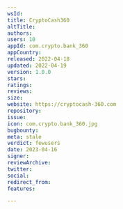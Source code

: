 ```yaml
---
wsId: 
title: CryptoCash360
altTitle: 
authors: 
users: 10
appId: com.crypto.bank_360
appCountry: 
released: 2022-04-18
updated: 2022-04-19
version: 1.0.0
stars: 
ratings: 
reviews: 
size: 
website: https://cryptocash-360.com
repository: 
issue: 
icon: com.crypto.bank_360.jpg
bugbounty: 
meta: stale
verdict: fewusers
date: 2023-04-16
signer: 
reviewArchive: 
twitter: 
social: 
redirect_from: 
features: 

---
```


